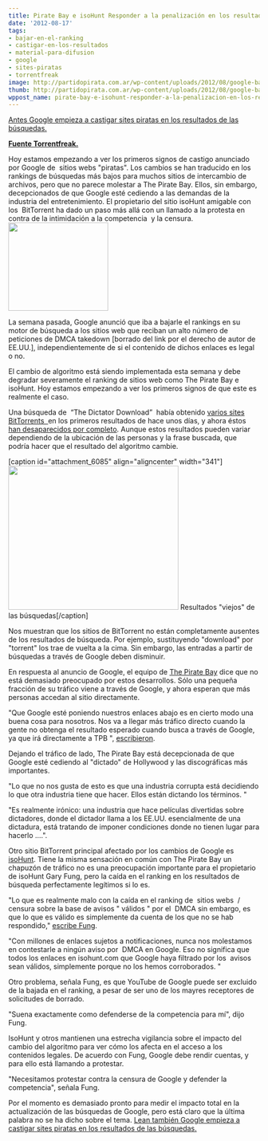 ```yaml
---
title: Pirate Bay e isoHunt Responder a la penalización en los resultados de Google
date: '2012-08-17'
tags:
- bajar-en-el-ranking
- castigar-en-los-resultados
- material-para-difusion
- google
- sites-piratas
- torrentfreak
image: http://partidopirata.com.ar/wp-content/uploads/2012/08/google-bay.jpg
thumb: http://partidopirata.com.ar/wp-content/uploads/2012/08/google-bay-150x150.jpg
wppost_name: pirate-bay-e-isohunt-responder-a-la-penalizacion-en-los-resultados-de-google
---
```


<a href="http://partidopirata.com.ar/5883/google-empieza-a-castigar-sites-piratas-en-los-resultados-de-las-busquedas">Antes Google empieza a castigar sites piratas en los resultados de las búsquedas.</a>

<strong><a href="https://torrentfreak.com/pirate-bay-and-isohunt-respond-to-google-search-result-punishment-120816/" target="_blank">Fuente Torrentfreak.</a></strong>

Hoy estamos empezando a ver los primeros signos de castigo anunciado por Google de  sitios webs "piratas". Los cambios se han traducido en los rankings de búsquedas más bajos para muchos sitios de intercambio de archivos, pero que no parece molestar a The Pirate Bay. Ellos, sin embargo, decepcionados de que Google esté cediendo a las demandas de la industria del entretenimiento. El propietario del sitio isoHunt amigable con los  BitTorrent ha dado un paso más allá con un llamado a la protesta en contra de la intimidación a la competencia  y la censura.<a href="http://partidopirata.com.ar/wp-content/uploads/2012/08/google-bay.jpg"><img class="alignright size-full wp-image-6084" title="google-bay" src="http://partidopirata.com.ar/wp-content/uploads/2012/08/google-bay.jpg" alt="" width="200" height="177" /></a>

La semana pasada, Google anunció que iba a bajarle el rankings en su motor de búsqueda a los sitios web que reciban un alto número de peticiones de DMCA takedown [borrado del link por el derecho de autor de EE.UU.], independientemente de si el contenido de dichos enlaces es legal o no.

El cambio de algoritmo está siendo implementada esta semana y debe degradar severamente el ranking de sitios web como The Pirate Bay e isoHunt. Hoy estamos empezando a ver los primeros signos de que este es realmente el caso.

Una búsqueda de  “The Dictator Download”  había obtenido <a href="http://torrentfreak.com/images/dictator-old.png">varios sites BitTorrents  </a>en los primeros resultados de hace unos días, y ahora éstos <a href="http://torrentfreak.com/images/dictator-new.png">han desaparecidos por completo</a>. Aunque estos resultados pueden variar dependiendo de la ubicación de las personas y la frase buscada, que podría hacer que el resultado del algoritmo cambie.

[caption id="attachment_6085" align="aligncenter" width="341"]<a href="http://partidopirata.com.ar/wp-content/uploads/2012/08/dictator-download.jpg"><img class=" wp-image-6085" title="dictator-download" src="http://partidopirata.com.ar/wp-content/uploads/2012/08/dictator-download-300x255.jpg" alt="" width="341" height="289" /></a> Resultados "viejos" de las búsquedas[/caption]

Nos muestran que los sitios de BitTorrent no están completamente ausentes de los resultados de búsqueda. Por ejemplo, sustituyendo "download" por "torrent" los trae de vuelta a la cima. Sin embargo, las entradas a partir de búsquedas a través de Google deben disminuir.

En respuesta al anuncio de Google, el equipo de <a href="http://thepiratebay.se">The Pirate Bay</a> dice que no está demasiado preocupado por estos desarrollos. Sólo una pequeña fracción de su tráfico viene a través de Google, y ahora esperan que más personas accedan al sitio directamente.

"Que Google esté poniendo nuestros enlaces abajo es en cierto modo una buena cosa para nosotros. Nos va a llegar más tráfico directo cuando la gente no obtenga el resultado esperado cuando busca a través de Google, ya que irá directamente a TPB ", <a href="http://thepiratebay.se/blog/220">escribieron</a>.

Dejando el tráfico de lado, The Pirate Bay está decepcionada de que Google esté cediendo al "dictado" de Hollywood y las discográficas más importantes.

"Lo que no nos gusta de esto es que una industria corrupta está decidiendo lo que otra industria tiene que hacer. Ellos están dictando los términos. "

"Es realmente irónico: una industria que hace películas divertidas sobre dictadores, donde el dictador llama a los EE.UU. esencialmente de una dictadura, está tratando de imponer condiciones donde no tienen lugar para hacerlo ....".

Otro sitio BitTorrent principal afectado por los cambios de Google es <a href="http://isohunt.com">isoHunt</a>. Tiene la misma sensación en común con The Pirate Bay un chapuzón de tráfico no es una preocupación importante para el propietario de isoHunt Gary Fung, pero la caída en el ranking en los resultados de búsqueda perfectamente legítimos si lo es.

"Lo que es realmente malo con la caída en el ranking de  sitios webs  / censura sobre la base de avisos " válidos " por el  DMCA sin embargo, es que lo que es válido es simplemente da cuenta de los que no se hab respondido," <a href="http://ca.isohunt.com/forum/viewtopic.php?t=838077">escribe Fung</a>.

"Con millones de enlaces sujetos a notificaciones, nunca nos molestamos en contestarle a ningún aviso por  DMCA en Google. Eso no significa que todos los enlaces en isohunt.com que Google haya filtrado por los  avisos sean válidos, simplemente porque no los hemos corroborados. "

Otro problema, señala Fung, es que YouTube de Google puede ser excluido de la bajada en el ranking, a pesar de ser uno de los mayres receptores de solicitudes de borrado.

"Suena exactamente como defenderse de la competencia para mí", dijo Fung.

IsoHunt y otros mantienen una estrecha vigilancia sobre el impacto del cambio del algoritmo para ver cómo los afecta en el acceso a los contenidos legales. De acuerdo con Fung, Google debe rendir cuentas, y para ello está llamando a protestar.

"Necesitamos protestar contra la censura de Google y defender la competencia", señala Fung.

Por el momento es demasiado pronto para medir el impacto total en la actualización de las búsquedas de Google, pero está claro que la última palabra no se ha dicho sobre el tema.
<a href="http://partidopirata.com.ar/5883/google-empieza-a-castigar-sites-piratas-en-los-resultados-de-las-busquedas">Lean también Google empieza a castigar sites piratas en los resultados de las búsquedas.</a>
